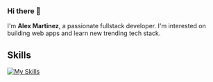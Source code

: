 ### Hi there 👋 
I'm **Alex Martinez**, a passionate fullstack developer. I'm interested on building web apps and learn new trending tech stack.

## Skills
[![My Skills](https://skillicons.dev/icons?i=react,js,html,css,bootstrap,tailwind,nodejs,express,python,mongodb,docker,git,jenkins)](https://skillicons.dev)

<!--
**aalexmrt/aalexmrt** is a ✨ _special_ ✨ repository because its `README.md` (this file) appears on your GitHub profile.

Here are some ideas to get you started:

- 🔭 I’m currently working on ...
- 🌱 I’m currently learning ...
- 👯 I’m looking to collaborate on ...
- 🤔 I’m looking for help with ...
- 💬 Ask me about ...
- 📫 How to reach me: ...
- 😄 Pronouns: ...
- ⚡ Fun fact: ...
-->
